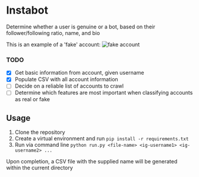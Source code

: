 # Instabot

Determine whether a user is genuine or a bot, based on their follower/following ratio, name, and bio

This is an example of a 'fake' account:
![fake account](https://raw.githubusercontent.com/ethanzh/instabot/master/static/fake_account.png)


### TODO
- [x] Get basic information from account, given username 
- [x] Populate CSV with all account information
- [ ] Decide on a reliable list of accounts to crawl
- [ ] Determine which features are most important when classifying accounts as real or fake

## Usage

1. Clone the repository
2. Create a virtual environment and run ```pip install -r requirements.txt```
3. Run via command line ```python run.py <file-name> <ig-username1> <ig-username2> ... ```

Upon completion, a CSV file with the supplied name will be generated within the current directory
